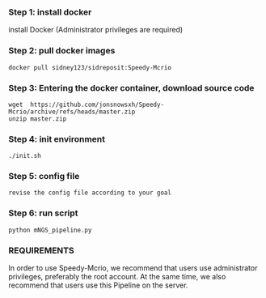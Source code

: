 

### Step 1: install docker

  install Docker (Administrator privileges are required)

### Step 2: pull docker images

```
docker pull sidney123/sidreposit:Speedy-Mcrio
```

### Step 3: Entering the docker container, download source code

```
wget  https://github.com/jonsnowsxh/Speedy-Mcrio/archive/refs/heads/master.zip
unzip master.zip
```

### Step 4:  init environment

```
./init.sh
```

### Step 5: config file

```
revise the config file according to your goal
```
### Step 6:  run script

```
python mNGS_pipeline.py
```
### REQUIREMENTS

In order to use Speedy-Mcrio, we recommend that users use administrator privileges, preferably the root account. At the same time, we also recommend that users use this Pipeline on the server.